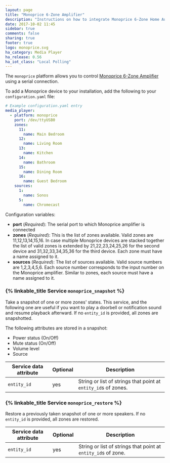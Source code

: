 ```yaml
---
layout: page
title: "Monoprice 6-Zone Amplifier"
description: "Instructions on how to integrate Monoprice 6-Zone Home Audio Controller into Home Assistant."
date: 2017-10-02 11:45
sidebar: true
comments: false
sharing: true
footer: true
logo: monoprice.svg
ha_category: Media Player
ha_release: 0.56
ha_iot_class: "Local Polling"
---
```


The `monoprice` platform allows you to control [Monoprice 6-Zone Amplifier](https://www.monoprice.com/product?p_id=10761) using a serial connection.

To add a Monoprice device to your installation, add the following to your `configuration.yaml` file:

```yaml
# Example configuration.yaml entry
media_player:
  - platform: monoprice
    port: /dev/ttyUSB0
    zones:
      11:
        name: Main Bedroom
      12:
        name: Living Room
      13:
        name: Kitchen
      14:
        name: Bathroom
      15:
        name: Dining Room
      16:
        name: Guest Bedroom
    sources:
      1: 
        name: Sonos
      5:
        name: Chromecast
```

Configuration variables:

- **port** (*Required*): The serial port to which Monoprice amplifier is connected
- **zones** (*Required*): This is the list of zones available. Valid zones are 11,12,13,14,15,16. In case multiple Monoprice devices are stacked together the list of valid zones is extended by 21,22,23,24,25,26 for the second device and 31,32,33,34,35,36 for the third device. Each zone must have a name assigned to it.
- **sources** (*Required*): The list of sources available. Valid source numbers are 1,2,3,4,5,6. Each source number corresponds to the input number on the Monoprice amplifier. Similar to zones, each source must have a name assigned to it.

### {% linkable_title Service `monoprice_snapshot` %}

Take a snapshot of one or more zones' states. This service, and the following one are useful if you want to play a doorbell or notification sound and resume playback afterward. If no `entity_id` is provided, all zones are snapshotted.

The following attributes are stored in a snapshot:
- Power status (On/Off)
- Mute status (On/Off)
- Volume level
- Source

| Service data attribute | Optional | Description |
| ---------------------- | -------- | ----------- |
| `entity_id` | yes | String or list of strings that point at `entity_id`s of zones.

### {% linkable_title Service `monoprice_restore` %}

Restore a previously taken snapshot of one or more speakers. If no `entity_id` is provided, all zones are restored.

| Service data attribute | Optional | Description |
| ---------------------- | -------- | ----------- |
| `entity_id` | yes | String or list of strings that point at `entity_id`s of zone.
